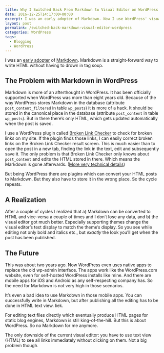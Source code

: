```yaml
---
title: Why I Switched Back From Markdown to Visual Editor on WordPress
date: 2016-12-25T14:17:00+00:00
excerpt: I was an early adopter of Markdown. Now I use WordPress' visual editor exclusively again with great results and don't miss Markdown a bit.
layout: post
permalink: /switched-back-markdown-visual-editor-wordpress
categories: WordPress
tags:
  - Blogging
  - WordPress
---
```

I was an [early adopter](/why-i-chose-wordpress-thoughts-from-wordcamp-08) of [Markdown](https://daringfireball.net/projects/markdown/). Markdown is a straight-forward way to write HTML without having to drown in tag soup.

## The Problem with Markdown in WordPress

Markdown is more of an afterthought in WordPress. It has been officially supported when WordPress was more than eight years old. Because of the way WordPress stores Markdown in the database (attribute `post_content_filtered` in table `wp_posts`) it is more of a hack. It should be stored in the canonical place in the database (attribute `post_content` in table `wp_posts`). But in there there’s only HTML, which gets updated automatically when the post is saved.

I use a WordPress plugin called [Broken Link Checker](https://wordpress.org/plugins/broken-link-checker/) to check for broken links on my site. If the plugin finds those links, I can easily correct broken links on the Broken Link Checker result screen. This is much easier than to open the post in a new tab, finding the link in the text, edit and subsequently save it. The only problem is that Broken Link Checker only knows about `post_content` and edits the HTML stored in there. Which means the Markdown is gone afterwards. ([More very technical details](https://wordpress.stackexchange.com/questions/113387/when-is-the-post-content-filtered-column-in-database-cleared-by-wordpress))

But being WordPress there are plugins which can convert your HTML posts to Markdown. But they also have to store it in the wrong place. So the cycle repeats.

## A Realization

After a couple of cycles I realized that a) Markdown can be converted to HTML and vice-versa a couple of times and I don’t lose any data, and b) the visual editor got much better. Especially supporting themes change the visual editor’s text display to match the theme’s display. So you see while editing not only bold and italics etc., but _exactly_ the look you’ll get when the post has been published.

## The Future

This was about two years ago. Now WordPress even uses native apps to replace the old wp-admin interface. The apps work like the WordPress.com website, even for self-hosted WordPress installs like mine. And there are mobile apps for iOS and Android as any self-respecting company has. So the need for Markdown is not very high in those scenarios.

It’s even a bad idea to use Markdown in those mobile apps. You can successfully write in Markdown, but after publishing all the editing has to be done in HTML text view. Iiek.

For editing text files directly which eventually produce HTML pages for static blog engines, Markdown is still king-of-the-hill. But this is about WordPress. So no Markdown for me anymore.

The only downside of the current visual editor: you have to use text view (HTML) to see all links immediately without clicking on them. Not a big problem though.